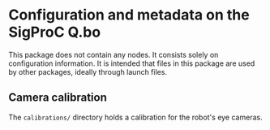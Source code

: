 # Configuration and metadata on the SigProC Q.bo

This package does not contain any nodes. It consists solely on configuration information.
It is intended that files in this package are used by other packages, ideally through
launch files.

## Camera calibration

The ``calibrations/`` directory holds a calibration for the robot's eye cameras.
